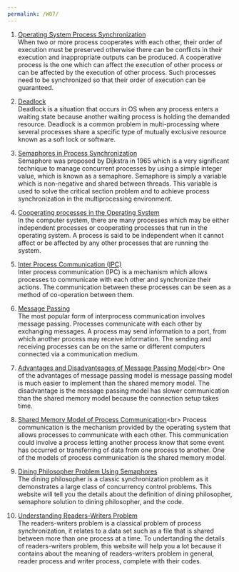 ```yaml
---
permalink: /W07/
---
```


1. [Operating System Process Synchronization](https://www.javatpoint.com/os-process-synchronization-introduction)<br>
When two or more process cooperates with each other, their order of execution must be preserved otherwise there can be conflicts in their execution and inappropriate outputs can be produced.
A cooperative process is the one which can affect the execution of other process or can be affected by the execution of other process. Such processes need to be synchronized so that their order of execution can be guaranteed.

2. [Deadlock](https://www.guru99.com/deadlock-in-operating-system.html)<br>
Deadlock is a situation that occurs in OS when any process enters a waiting state because another waiting process is holding the demanded resource. Deadlock is a common problem in multi-processing where several processes share a specific type of mutually exclusive resource known as a soft lock or software.

3. [Semaphores in Process Synchronization](https://www.geeksforgeeks.org/semaphores-in-process-synchronization/)<br>
Semaphore was proposed by Dijkstra in 1965 which is a very significant technique to manage concurrent processes by using a simple integer value, which is known as a semaphore. Semaphore is simply a variable which is non-negative and shared between threads. This variable is used to solve the critical section problem and to achieve process synchronization in the multiprocessing environment.

4. [Cooperating processes in the Operating System](https://www.includehelp.com/operating-systems/cooperating-processes-in-the-operating-system.aspx)<br>
In the computer system, there are many processes which may be either independent processes or cooperating processes that run in the operating system. A process is said to be independent when it cannot affect or be affected by any other processes that are running the system.

5. [Inter Process Communication (IPC)](https://www.geeksforgeeks.org/inter-process-communication-ipc/)<br>
Inter process communication (IPC) is a mechanism which allows processes to communicate with each other and synchronize their actions. The communication between these processes can be seen as a method of co-operation between them.

6. [Message Passing](https://www.cs.unc.edu/~dewan/242/s07/notes/ipc/node4.html)<br>
The most popular form of interprocess communication involves message passing. Processes communicate with each other by exchanging messages. A process may send information to a port, from which another process may receive information. The sending and receiving processes can be on the same or different computers connected via a communication medium.

7. [Advantages and Disadvanteages of Message Passing Model](https://www.tutorialspoint.com/message-passing-model-of-process-communication#:~:text=Message%20passing%20model%20allows%20multiple,used%20by%20most%20operating%20systems.)<br>
One of the advantages of message passing model is message passing model is much easier to implement than the shared memory model. The disadvantage is the message passing model has slower communication than the shared memory model because the connection setup takes time.

8. [Shared Memory Model of Process Communication](https://www.tutorialspoint.com/shared-memory-model-of-process-communication#:~:text=Process%20communication%20is%20the%20mechanism,to%20communicate%20with%20each%20other.&text=The%20shared%20memory%20in%20the,simultaneously%20accessed%20by%20multiple%20processes.)<br>
Process communication is the mechanism provided by the operating system that allows processes to communicate with each other. This communication could involve a process letting another process know that some event has occurred or transferring of data from one process to another. One of the models of process communication is the shared memory model.

9. [Dining Philosopher Problem Using Semaphores](https://www.geeksforgeeks.org/dining-philosopher-problem-using-semaphores/)<br>
The dining philosopher is a classic synchronization problem as it demonstrates a large class of concurrency control problems. This website will tell you the details about the definition of dining philosopher, semaphore solution to dining philosopher, and the code.

10. [Understanding Readers-Writers Problem](https://www.tutorialspoint.com/readers-writers-problem)<br>
The readers-writers problem is a classical problem of process synchronization, it relates to a data set such as a file that is shared between more than one process at a time. To undertanding the details of readers-writers problem, this website will help you a lot because it contains about the meaning of readers-writers problem in general, reader process and writer process, complete with their codes.
